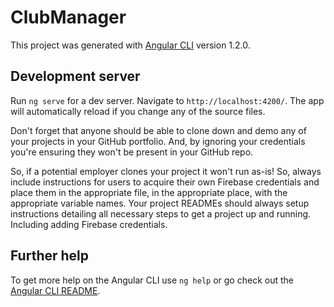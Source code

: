 # ClubManager

This project was generated with [Angular CLI](https://github.com/angular/angular-cli) version 1.2.0.

## Development server

Run `ng serve` for a dev server. Navigate to `http://localhost:4200/`. The app will automatically reload if you change any of the source files.

Don't forget that anyone should be able to clone down and demo any of your projects in your GitHub portfolio. And, by ignoring your credentials you're ensuring they won't be present in your GitHub repo.

So, if a potential employer clones your project it won't run as-is! So, always include instructions for users to acquire their own Firebase credentials and place them in the appropriate file, in the appropriate place, with the appropriate variable names. Your project READMEs should always setup instructions detailing all necessary steps to get a project up and running. Including adding Firebase credentials.


## Further help

To get more help on the Angular CLI use `ng help` or go check out the [Angular CLI README](https://github.com/angular/angular-cli/blob/master/README.md).
